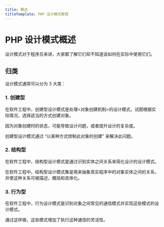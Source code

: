 ```yaml
---
title: 概述
titleTemplate: PHP 设计模式教程
---
```


# PHP 设计模式概述

设计模式对于程序员来讲，大家都了解它们却不知道该如何在实际中使用它们。

## 归类

设计模式通常可以分为 3 大类：

### 1. 创建型

在软件工程中，创建型设计模式是处理<对象创建机制>的设计模式，试图根据实际情况，选择适当的方式创建对象。

因为对象创建时的状态，可能导致设计问题，或者提升设计的复杂度。

创建型设计模式通过 “以某种方式控制此对象的创建” 来解决此问题。

### 2. 结构型

在软件工程中，结构型设计模式是通过识别实体之间关系来简化设计的设计模式。

在软件工程中，结构型设计模式集是用来抽象真实程序中的对象实体之间的关系，并使这种关系可被描述，概括和具体化。

### 3. 行为型

在软件工程中，行为设计模式是识别对象之间常见的通信模式并实现这些模式的设计模式。

通过这样做，这些模式增加了执行这种通信的灵活性。
